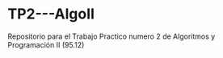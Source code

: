 # TP2---AlgoII
Repositorio para el Trabajo Practico numero 2 de Algoritmos y Programación II (95.12)
